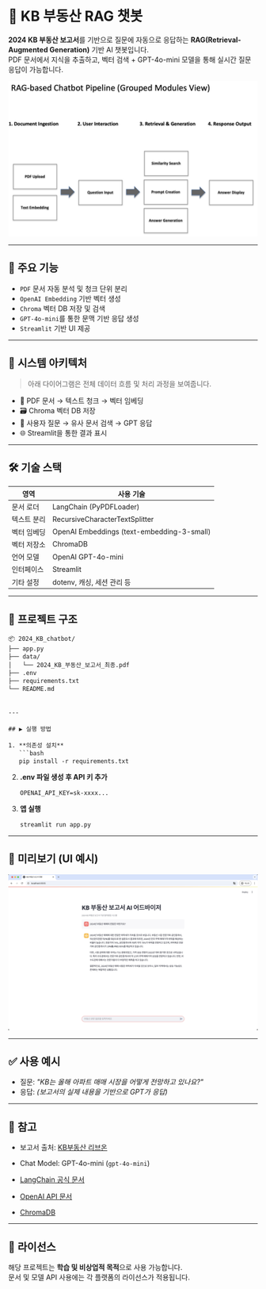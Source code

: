 # 🏡 KB 부동산 RAG 챗봇

**2024 KB 부동산 보고서**를 기반으로 질문에 자동으로 응답하는 **RAG(Retrieval-Augmented Generation)** 기반 AI 챗봇입니다.  
PDF 문서에서 지식을 추출하고, 벡터 검색 + GPT-4o-mini 모델을 통해 실시간 질문 응답이 가능합니다.

<p align="center">
  <img src="./assets/pipeline.png" alt="KB RAG Pipeline" width="720"/>
</p>

---

## 📌 주요 기능

- `PDF` 문서 자동 분석 및 청크 단위 분리
- `OpenAI Embedding` 기반 벡터 생성
- `Chroma` 벡터 DB 저장 및 검색
- `GPT-4o-mini`를 통한 문맥 기반 응답 생성
- `Streamlit` 기반 UI 제공

---

## 🧭 시스템 아키텍처

> 아래 다이어그램은 전체 데이터 흐름 및 처리 과정을 보여줍니다.

- 📄 PDF 문서 → 텍스트 청크 → 벡터 임베딩
- 🗃️ Chroma 벡터 DB 저장
- 💬 사용자 질문 → 유사 문서 검색 → GPT 응답
- 🌐 Streamlit을 통한 결과 표시

---

## 🛠 기술 스택

| 영역 | 사용 기술 |
|------|-----------|
| 문서 로더 | LangChain (PyPDFLoader) |
| 텍스트 분리 | RecursiveCharacterTextSplitter |
| 벡터 임베딩 | OpenAI Embeddings (text-embedding-3-small) |
| 벡터 저장소 | ChromaDB |
| 언어 모델 | OpenAI GPT-4o-mini |
| 인터페이스 | Streamlit |
| 기타 설정 | dotenv, 캐싱, 세션 관리 등 |

---

## 📁 프로젝트 구조

```
📦 2024_KB_chatbot/
├── app.py                   
├── data/                    
│   └── 2024_KB_부동산_보고서_최종.pdf
├── .env                      
├── requirements.txt
└── README.md        


---

## ▶️ 실행 방법

1. **의존성 설치**
   ```bash
   pip install -r requirements.txt
   ```

2. **.env 파일 생성 후 API 키 추가**
   ```env
   OPENAI_API_KEY=sk-xxxx...
   ```

3. **앱 실행**
   ```bash
   streamlit run app.py
   ```

---

## 📸 미리보기 (UI 예시)

<p align="center">
  <img src="./assets/kb_chatbot_demo.png" alt="KB Chatbot Preview" width="640"/>
</p>

---

## ✅ 사용 예시

- 질문: *"KB는 올해 아파트 매매 시장을 어떻게 전망하고 있나요?"*
- 응답: *(보고서의 실제 내용을 기반으로 GPT가 응답)*

---

## 📌 참고

- 보고서 출처: [KB부동산 리브온](https://kbrealestate.com)
- Chat Model: GPT-4o-mini (`gpt-4o-mini`)

- [LangChain 공식 문서](https://docs.langchain.com/)
- [OpenAI API 문서](https://platform.openai.com/docs)
- [ChromaDB](https://www.trychroma.com/)

---

## 📎 라이선스

해당 프로젝트는 **학습 및 비상업적 목적**으로 사용 가능합니다.  
문서 및 모델 API 사용에는 각 플랫폼의 라이선스가 적용됩니다.
